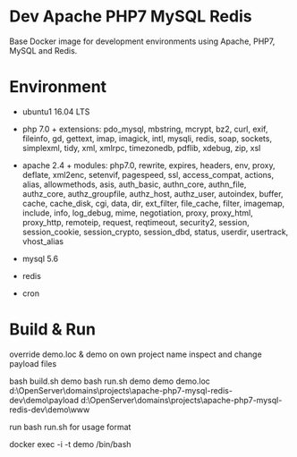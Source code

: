 # Dev Apache PHP7 MySQL Redis
Base Docker image for development environments using Apache, PHP7, MySQL and Redis.

# Environment

+ ubuntu1 16.04 LTS

+ php 7.0 + extensions:
    pdo_mysql, mbstring, mcrypt, bz2, curl, exif, fileinfo, gd, gettext,
    imap, imagick, intl, mysqli, redis, soap, sockets, simplexml, tidy,
    xml, xmlrpc, timezonedb, pdflib, xdebug, zip, xsl

+ apache 2.4 + modules:
    php7.0, rewrite, expires, headers, env, proxy, deflate, xml2enc, 
    setenvif, pagespeed, ssl, access_compat, actions, alias, 
    allowmethods, asis, auth_basic, authn_core, authn_file, authz_core,
    authz_groupfile, authz_host, authz_user, autoindex, 
    buffer, cache, cache_disk, cgi, data, dir, ext_filter, file_cache, 
    filter, imagemap, include, info, log_debug, mime, negotiation, 
    proxy, proxy_html, proxy_http, remoteip, request, reqtimeout, 
    security2, session, session_cookie, session_crypto, session_dbd, 
    status, userdir, usertrack, vhost_alias

+ mysql 5.6

+ redis

+ cron


# Build & Run

override demo.loc & demo on own project name
inspect and change payload files

bash build.sh demo
bash run.sh demo demo demo.loc d:\OpenServer\domains\projects\apache-php7-mysql-redis-dev\demo\payload d:\OpenServer\domains\projects\apache-php7-mysql-redis-dev\demo\www

run bash run.sh for usage format

docker exec -i -t demo /bin/bash
